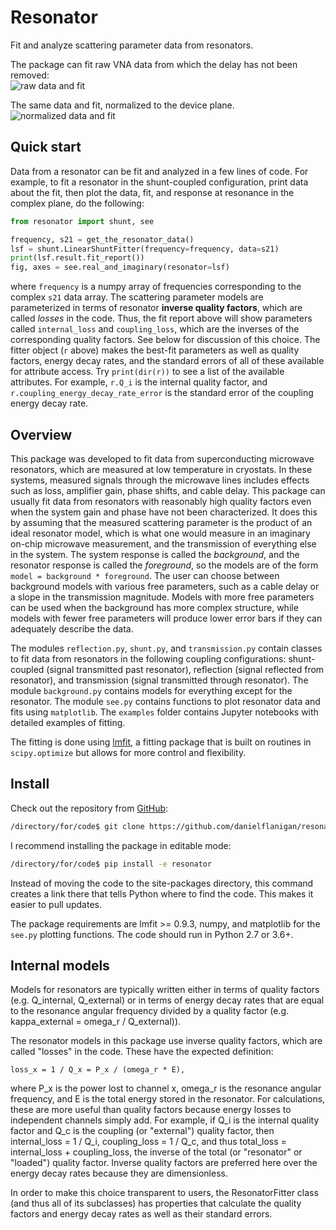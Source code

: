 # Resonator

Fit and analyze scattering parameter data from resonators.

The package can fit raw VNA data from which the delay has not been removed:  
![raw data and fit](https://github.com/danielflanigan/resonator/blob/master/examples/example_raw.png)

The same data and fit, normalized to the device plane.
![normalized data and fit](https://github.com/danielflanigan/resonator/blob/master/examples/example_normalized.png)

## Quick start

Data from a resonator can be fit and analyzed in a few lines of code.
For example, to fit a resonator in the shunt-coupled configuration, print data about the fit, then plot the data, fit,
and response at resonance in the complex plane, do the following:

```python
from resonator import shunt, see

frequency, s21 = get_the_resonator_data()
lsf = shunt.LinearShuntFitter(frequency=frequency, data=s21)
print(lsf.result.fit_report())
fig, axes = see.real_and_imaginary(resonator=lsf)
``` 
where `frequency` is a numpy array of frequencies corresponding to the complex `s21` data array.
The scattering parameter models are parameterized in terms of resonator **inverse quality factors**, which are called *losses* in the code.
Thus, the fit report above will show parameters called `internal_loss` and `coupling_loss`, which are the inverses of the corresponding quality factors. 
See below for discussion of this choice.
The fitter object (`r` above) makes the best-fit parameters as well as quality factors, energy decay rates, and the standard errors of all of these available for attribute access.
Try `print(dir(r))` to see a list of the available attributes.
For example, `r.Q_i` is the internal quality factor, and `r.coupling_energy_decay_rate_error` is the standard error of the coupling energy decay rate. 

## Overview
This package was developed to fit data from superconducting microwave resonators, which are measured at low temperature in cryostats.
In these systems, measured signals through the microwave lines includes effects such as loss, amplifier gain, phase shifts, and cable delay.
This package can usually fit data from resonators with reasonably high quality factors even when the system gain and phase have not been characterized.
It does this by assuming that the measured scattering parameter is the product of an ideal resonator model, which is what one would measure in an imaginary on-chip microwave measurement, and the transmission of everything else in the system.
The system response is called the *background*, and the resonator response is called the *foreground*, so the models are of the form
`model = background * foreground`.
The user can choose between background models with various free parameters, such as a cable delay or a slope in the transmission magnitude. 
Models with more free parameters can be used when the background has more complex structure, while models with fewer free parameters will produce lower error bars if they can adequately describe the data. 

The modules `reflection.py`, `shunt.py`, and `transmission.py` contain classes to fit data from resonators in the following coupling configurations: shunt-coupled (signal transmitted past resonator), reflection (signal reflected from resonator), and transmission (signal transmitted through resonator).
The module `background.py` contains models for everything except for the resonator.
The module `see.py` contains functions to plot resonator data and fits using `matplotlib`.
The `examples` folder contains Jupyter notebooks with detailed examples of fitting.

The fitting is done using [lmfit](https://lmfit.github.io/lmfit-py/), a fitting package that is built on routines in `scipy.optimize` but allows for more control and flexibility.

## Install
Check out the repository from [GitHub](https://github.com/danielflanigan/resonator):
```bash
/directory/for/code$ git clone https://github.com/danielflanigan/resonator.git
```
I recommend installing the package in editable mode:
```bash
/directory/for/code$ pip install -e resonator
```
Instead of moving the code to the site-packages directory, this command creates a link there that tells Python where to find the code.
This makes it easier to pull updates.

The package requirements are lmfit >= 0.9.3, numpy, and matplotlib for the `see.py` plotting functions.
The code should run in Python 2.7 or 3.6+.


## Internal models
Models for resonators are typically written either in terms of quality factors (e.g. Q_internal, Q_external) or in terms
of energy decay rates that are equal to the resonance angular frequency divided by a quality factor (e.g.
kappa_external = omega_r / Q_external)).

The resonator models in this package use inverse quality factors, which are called "losses" in the code.
These have the expected definition:
```
loss_x = 1 / Q_x = P_x / (omega_r * E),
```
where P_x is the power lost to channel x, omega_r is the resonance angular frequency, and E is the total energy stored in the resonator.
For calculations, these are more useful than quality factors because energy losses to independent channels simply add.
For example, if Q_i is the internal quality factor and Q_c is the coupling (or "external") quality factor, then
internal_loss = 1 / Q_i,
coupling_loss = 1 / Q_c,
and thus
total_loss = internal_loss + coupling_loss,
the inverse of the total (or "resonator" or "loaded") quality factor.
Inverse quality factors are preferred here over the energy decay rates because they are dimensionless.

In order to make this choice transparent to users, the ResonatorFitter class (and thus all of its subclasses) has
properties that calculate the quality factors and energy decay rates as well as their standard errors.
